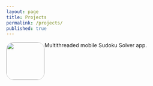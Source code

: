 ```yaml
---
layout: page
title: Projects
permalink: /projects/
published: true
---
```




<div style="float:left">
  <a href="https://itunes.apple.com/us/app/pocket-sudoku-solver/id991259276?mt=8">
  <img src="http://trentyou.github.io/images/SudokuSolverIcon.png" style=" height:100px; width:100px; border-radius:20px; border-style:solid; border-width:1px; border-color:#C8C8C8">
  </a>
</div>
<div>
Multithreaded mobile Sudoku Solver app. 
</div>
